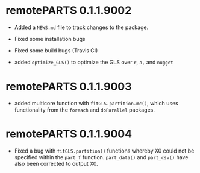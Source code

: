 # remotePARTS 0.1.1.9002

* Added a `NEWS.md` file to track changes to the package.

* Fixed some installation bugs

* Fixed some build bugs (Travis CI)

* added `optimize_GLS()` to optimize the GLS over `r`, `a,` and `nugget`

# remotePARTS 0.1.1.9003

* added multicore function with `fitGLS.partition.mc()`, which uses 
functionality from the `foreach` and `doParallel` packages.

# remotePARTS 0.1.1.9004

* Fixed a bug with `fitGLS.partition()` functions whereby X0 could not be 
specified within the `part_f` function. `part_data()` and `part_csv()` have also
been corrected to output X0. 
